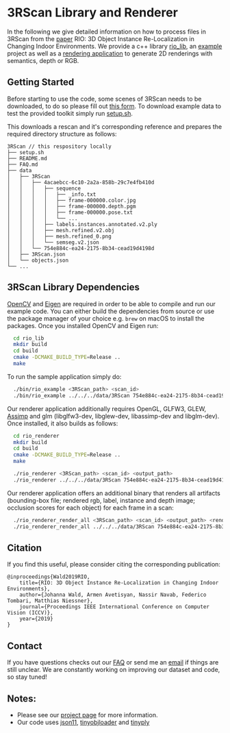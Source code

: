 # 3RScan Library and Renderer

In the following we give detailed information on how to process files in 3RScan from the [paper](https://arxiv.org/abs/1908.06109) RIO: 3D Object Instance Re-Localization in Changing Indoor Environments. We provide a c++ library [rio_lib](https://github.com/WaldJohannaU/3RScan/tree/master/c++/rio_lib/src/rio_lib), an [example](https://github.com/WaldJohannaU/3RScan/tree/master/c++/rio_lib/src/example) project as well as a [rendering application](https://github.com/WaldJohannaU/3RScan/tree/master/c++/rio_renderer) to generate 2D renderings with semantics, depth or RGB.

## Getting Started

Before starting to use the code, some scenes of 3RScan needs to be downloaded, to do so please fill out [this form](https://forms.gle/NvL5dvB4tSFrHfQH6). To download example data to test the provided toolkit simply run [setup.sh](https://github.com/WaldJohannaU/3RScan/tree/master/setup.sh).

This downloads a rescan and it's corresponding reference and prepares the required directory structure as follows:

```
3RScan // this respository locally
├── setup.sh
├── README.md
├── FAQ.md
├── data
│	├── 3RScan
│	│	├── 4acaebcc-6c10-2a2a-858b-29c7e4fb410d
│	│	│	├── sequence
│	│	│	│	├── _info.txt
│	│	│	│	├── frame-000000.color.jpg
│	│	│	│	├── frame-000000.depth.pgm
│	│	│	│	├── frame-000000.pose.txt
│	│	│	│	└── ...
│	│	│	├── labels.instances.annotated.v2.ply
│	│	│	├── mesh.refined.v2.obj
│	│	│	├── mesh.refined_0.png
│	│	│	└── semseg.v2.json
│	│	└── 754e884c-ea24-2175-8b34-cead19d4198d
│	├── 3RScan.json
│	└── objects.json
└── ...
```

## 3RScan Library Dependencies

[OpenCV](https://github.com/opencv/opencv) and [Eigen](https://github.com/libigl/eigen) are required in order to be able to compile and run our example code. You can either build the dependencies from source or use the package manager of your choice e.g. ``brew`` on macOS to install the packages. Once you installed OpenCV and Eigen run:

```bash
  cd rio_lib
  mkdir build
  cd build
  cmake -DCMAKE_BUILD_TYPE=Release ..
  make
```

To run the sample application simply do:

```bash  
  ./bin/rio_example <3RScan_path> <scan_id>
  ./bin/rio_example ../../../data/3RScan 754e884c-ea24-2175-8b34-cead19d4198d
```

Our renderer application additionally requires OpenGL, GLFW3, GLEW, [Assimp](https://github.com/assimp/assimp) and glm (libglfw3-dev, libglew-dev, libassimp-dev and libglm-dev). Once installed, it also builds as follows:

```bash
  cd rio_renderer
  mkdir build
  cd build
  cmake -DCMAKE_BUILD_TYPE=Release ..
  make
```

```bash
  ./rio_renderer <3RScan_path> <scan_id> <output_path>
  ./rio_renderer ../../../data/3RScan 754e884c-ea24-2175-8b34-cead19d4198d ./
```

Our renderer application offers an additional binary that renders all artifacts (bounding-box file; rendered rgb, label, instance and depth image; occlusion scores for each object) for each frame in a scan:

```bash
  ./rio_renderer_render_all <3RScan_path> <scan_id> <output_path> <render_only_occlusions> <fov_scale>
  ./rio_renderer_render_all ../../../data/3RScan 754e884c-ea24-2175-8b34-cead19d4198d ./ 1 2.0
```

## Citation

If you find this useful, please consider citing the corresponding publication:

```
@inproceedings{Wald2019RIO,
	title={RIO: 3D Object Instance Re-Localization in Changing Indoor Environments},
	author={Johanna Wald, Armen Avetisyan, Nassir Navab, Federico Tombari, Matthias Niessner},
	journal={Proceedings IEEE International Conference on Computer Vision (ICCV)},
	year={2019}
}
```

## Contact

If you have questions checks out our [FAQ](https://github.com/WaldJohannaU/3RScan/tree/master/FAQ.md) or send me an [email](mailto:johanna.wald@tum.de) if things are still unclear. We are constantly working on improving our dataset and code, so stay tuned!

## Notes:
* Please see our [project page](https://waldjohannau.github.io/RIO) for more information.
* Our code uses [json11](https://github.com/dropbox/json11), [tinyobjloader](https://github.com/tinyobjloader/tinyobjloader) and [tinyply](https://github.com/ddiakopoulos/tinyply)
